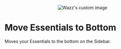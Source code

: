 <p align="center">
  <img src="https://github.com/user-attachments/assets/0b66b793-f3d9-43c5-80f6-49488aefac2d" alt="Wazz's custom image"/>
</p>


# Move Essentials to Bottom
Moves your Essentials to the bottom on the Sidebar.
